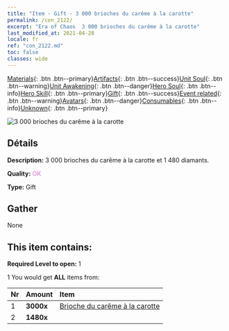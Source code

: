 ```yaml
---
title: "Item - Gift - 3 000 brioches du carême à la carotte"
permalink: /con_2122/
excerpt: "Era of Chaos  3 000 brioches du carême à la carotte"
last_modified_at: 2021-04-28
locale: fr
ref: "con_2122.md"
toc: false
classes: wide
---
```

 [Materials](/ItemsFR/){: .btn .btn--primary}[Artifacts](/ItemsFR/Artifacts/){: .btn .btn--success}[Unit Soul](/ItemsFR/UnitSoul/){: .btn .btn--warning}[Unit Awakening](/ItemsFR/UnitAwakening/){: .btn .btn--danger}[Hero Soul](/ItemsFR/HeroSoul/){: .btn .btn--info}[Hero Skill](/ItemsFR/HeroSkill/){: .btn .btn--primary}[Gift](/ItemsFR/Gift/){: .btn .btn--success}[Event related](/ItemsFR/Events/){: .btn .btn--warning}[Avatars](/ItemsFR/Avatars/){: .btn .btn--danger}[Consumables](/ItemsFR/Consumables/){: .btn .btn--info}[Unknown](/ItemsFR/Unknown/){: .btn .btn--primary}

 ![3 000 brioches du carême à la carotte](/images/t/i_907589.png)

## Détails
 **Description:** 3 000 brioches du carême à la carotte et 1 480 diamants.

 **Quality:** <span style="color: #DA70D6">OK</span>

 **Type:** Gift

## Gather

  None

## This item contains:

 **Required Level to open:** 1

 1 You would get **ALL** items  from:

  | Nr | Amount |     Item    |
  |:---|:-------|:------------|
  | 1 |  **3000x** | [Brioche du carême à la carotte](/ItemsFR/con_2119/) |  | 
  | 2 |  **1480x** | <i class="fas fa-gem"/> |  | 
